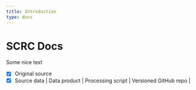 ```yaml
---
title: Introduction
type: docs
---
```


# SCRC Docs

Some nice text

* [x] Original source 
* [x] Source data | Data product | Processing script | Versioned GitHub repo |